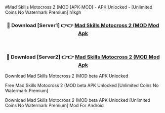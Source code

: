 #Mad Skills Motocross 2 (MOD [APK-MOD] - APK Unlocked - [Unlimited Coins No Watermark Premium] h1kgh



<div align="center">

<h3>🔴 Download [Server1] 👉👉 <a href="https://momento.my/?title=Mad_Skills_Motocross_2_(MOD">Mad Skills Motocross 2 (MOD Mod Apk</a></h3><br>

<h3>🔴 Download [Server2] 👉👉 <a href="https://momento.my/?title=Mad_Skills_Motocross_2_(MOD">Mad Skills Motocross 2 (MOD Mod Apk</a></h3>
</div>



Download Mad Skills Motocross 2 (MOD beta APK Unlocked

Free Mad Skills Motocross 2 (MOD beta APK Unlocked [Unlimited Coins No Watermark Premium]

Download Mad Skills Motocross 2 (MOD beta APK Unlocked [Unlimited Coins No Watermark Premium] Mod For Android

